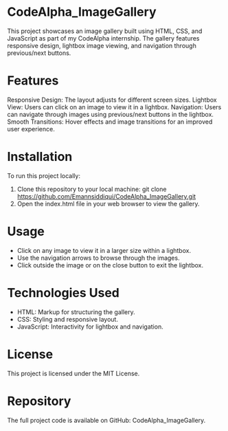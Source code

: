 # CodeAlpha_ImageGallery
This project showcases an image gallery built using HTML, CSS, and JavaScript as part of my CodeAlpha internship. The gallery features responsive design, lightbox image viewing, and navigation through previous/next buttons.

# Features
Responsive Design: The layout adjusts for different screen sizes.
Lightbox View: Users can click on an image to view it in a lightbox.
Navigation: Users can navigate through images using previous/next buttons in the lightbox.
Smooth Transitions: Hover effects and image transitions for an improved user experience.

# Installation
To run this project locally:
1. Clone this repository to your local machine:
   git clone https://github.com/Emannsiddiqui/CodeAlpha_ImageGallery.git
2. Open the index.html file in your web browser to view the gallery.

# Usage
- Click on any image to view it in a larger size within a lightbox.
- Use the navigation arrows to browse through the images.
- Click outside the image or on the close button to exit the lightbox.

# Technologies Used
- HTML: Markup for structuring the gallery.
- CSS: Styling and responsive layout.
- JavaScript: Interactivity for lightbox and navigation.

# License
This project is licensed under the MIT License.

# Repository
The full project code is available on GitHub: CodeAlpha_ImageGallery.
